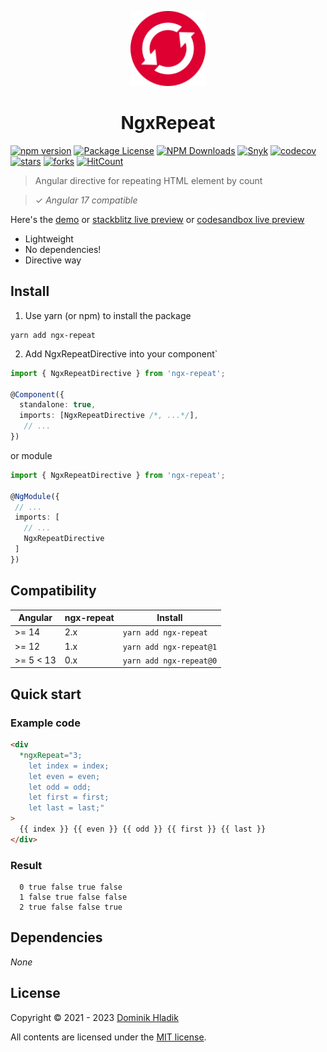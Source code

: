 <p align="center">
  <a href="https://github.com/Celtian/ngx-repeat" target="blank"><img src="assets/logo.svg?sanitize=true" alt="" width="120"></a>
  <h1 align="center">NgxRepeat</h1>
</p>

[![npm version](https://badge.fury.io/js/ngx-repeat.svg)](https://badge.fury.io/js/ngx-repeat)
[![Package License](https://img.shields.io/npm/l/ngx-repeat.svg)](https://www.npmjs.com/ngx-repeat)
[![NPM Downloads](https://img.shields.io/npm/dm/ngx-repeat.svg)](https://www.npmjs.com/ngx-repeat)
[![Snyk](https://snyk.io/advisor/npm-package/ngx-repeat/badge.svg)](https://snyk.io/advisor/npm-package/ngx-repeat)
[![codecov](https://codecov.io/gh/Celtian/ngx-repeat/branch/master/graph/badge.svg?token=1IRUKIKM0D)](https://codecov.io/gh/celtian/ngx-repeat/)
[![stars](https://badgen.net/github/stars/celtian/ngx-repeat)](https://github.com/celtian/ngx-repeat/)
[![forks](https://badgen.net/github/forks/celtian/ngx-repeat)](https://github.com/celtian/ngx-repeat/)
[![HitCount](http://hits.dwyl.com/celtian/ngx-repeat.svg)](http://hits.dwyl.com/celtian/ngx-repeat)

> Angular directive for repeating HTML element by count

> ✓ _Angular 17 compatible_

Here's the [demo](http://celtian.github.io/ngx-repeat/) or [stackblitz live preview](https://stackblitz.com/edit/ngx-repeat) or [codesandbox live preview](https://codesandbox.io/s/ngx-repeat-bew8f)

- Lightweight
- No dependencies!
- Directive way

## Install

1. Use yarn (or npm) to install the package

```terminal
yarn add ngx-repeat
```

2. Add NgxRepeatDirective into your component`

```typescript
import { NgxRepeatDirective } from 'ngx-repeat';

@Component({
  standalone: true,
  imports: [NgxRepeatDirective /*, ...*/],
   // ...
})
```

or module

```typescript
import { NgxRepeatDirective } from 'ngx-repeat';

@NgModule({
 // ...
 imports: [
   // ...
   NgxRepeatDirective
 ]
})
```

## Compatibility

| Angular   | ngx-repeat | Install                 |
| --------- | ---------- | ----------------------- |
| >= 14     | 2.x        | `yarn add ngx-repeat  ` |
| >= 12     | 1.x        | `yarn add ngx-repeat@1` |
| >= 5 < 13 | 0.x        | `yarn add ngx-repeat@0` |

## Quick start

### Example code

```html
<div
  *ngxRepeat="3; 
    let index = index;
    let even = even;
    let odd = odd;
    let first = first;
    let last = last;"
>
  {{ index }} {{ even }} {{ odd }} {{ first }} {{ last }}
</div>
```

### Result

```code
  0 true false true false
  1 false true false false
  2 true false false true
```

## Dependencies

_None_

## License

Copyright &copy; 2021 - 2023 [Dominik Hladik](https://github.com/Celtian)

All contents are licensed under the [MIT license].

[mit license]: LICENSE
